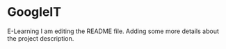 # GoogleIT
E-Learning
I am editing the README file. Adding some more details about the project description.
